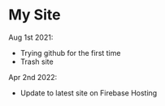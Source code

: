 # My Site

Aug 1st 2021:
- Trying github for the first time
- Trash site

Apr 2nd 2022:
- Update to latest site on Firebase Hosting

